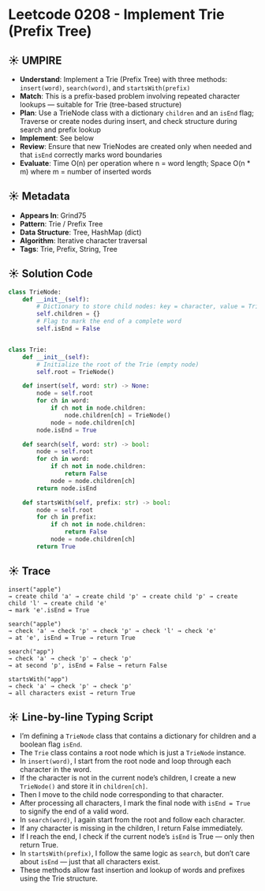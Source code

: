 # Leetcode 0208 - Implement Trie (Prefix Tree)

## ☀️ UMPIRE
- **Understand**: Implement a Trie (Prefix Tree) with three methods: `insert(word)`, `search(word)`, and `startsWith(prefix)`
- **Match**: This is a prefix-based problem involving repeated character lookups — suitable for Trie (tree-based structure)
- **Plan**: Use a TrieNode class with a dictionary `children` and an `isEnd` flag; Traverse or create nodes during insert, and check structure during search and prefix lookup
- **Implement**: See below
- **Review**: Ensure that new TrieNodes are created only when needed and that `isEnd` correctly marks word boundaries
- **Evaluate**: Time O(n) per operation where n = word length; Space O(n * m) where m = number of inserted words

## ☀️ Metadata
- **Appears In**: Grind75
- **Pattern**: Trie / Prefix Tree
- **Data Structure**: Tree, HashMap (dict)
- **Algorithm**: Iterative character traversal
- **Tags**: Trie, Prefix, String, Tree

## ☀️ Solution Code

```python
class TrieNode:
    def __init__(self):
        # Dictionary to store child nodes: key = character, value = TrieNode
        self.children = {}
        # Flag to mark the end of a complete word
        self.isEnd = False


class Trie:
    def __init__(self):
        # Initialize the root of the Trie (empty node)
        self.root = TrieNode()

    def insert(self, word: str) -> None:
        node = self.root
        for ch in word:
            if ch not in node.children:
                node.children[ch] = TrieNode()
            node = node.children[ch]
        node.isEnd = True

    def search(self, word: str) -> bool:
        node = self.root
        for ch in word:
            if ch not in node.children:
                return False
            node = node.children[ch]
        return node.isEnd

    def startsWith(self, prefix: str) -> bool:
        node = self.root
        for ch in prefix:
            if ch not in node.children:
                return False
            node = node.children[ch]
        return True
```

## ☀️ Trace

```
insert("apple")
→ create child 'a' → create child 'p' → create child 'p' → create child 'l' → create child 'e'
→ mark 'e'.isEnd = True

search("apple")
→ check 'a' → check 'p' → check 'p' → check 'l' → check 'e'
→ at 'e', isEnd = True → return True

search("app")
→ check 'a' → check 'p' → check 'p'
→ at second 'p', isEnd = False → return False

startsWith("app")
→ check 'a' → check 'p' → check 'p'
→ all characters exist → return True
```

## ☀️ Line-by-line Typing Script

- I’m defining a `TrieNode` class that contains a dictionary for children and a boolean flag `isEnd`.
- The `Trie` class contains a root node which is just a `TrieNode` instance.
- In `insert(word)`, I start from the root node and loop through each character in the word.
- If the character is not in the current node’s children, I create a new `TrieNode()` and store it in `children[ch]`.
- Then I move to the child node corresponding to that character.
- After processing all characters, I mark the final node with `isEnd = True` to signify the end of a valid word.
- In `search(word)`, I again start from the root and follow each character.
- If any character is missing in the children, I return False immediately.
- If I reach the end, I check if the current node’s `isEnd` is True — only then return True.
- In `startsWith(prefix)`, I follow the same logic as `search`, but don’t care about `isEnd` — just that all characters exist.
- These methods allow fast insertion and lookup of words and prefixes using the Trie structure.
